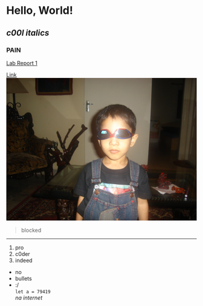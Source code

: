 # Hello, World! 
## *c00l italics* 
### **PAIN**  
[Lab Report 1](https://yash-lol.github.io/cse15l-lab-reports/lab-report-1-week-2.html) 

[Link](https://youtu.be/LKsgDcckur0) 
![Image](/DSC01276.JPG) 
> blocked 
---
1. pro  
2. c0der 
3. indeed 
- no 
- bullets 
- :/ \
`let a = 79419` \
*na internet*


